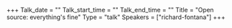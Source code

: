 +++
Talk_date = ""
Talk_start_time = ""
Talk_end_time = ""
Title = "Open source: everything's fine"
Type = "talk"
Speakers = ["richard-fontana"]
+++


